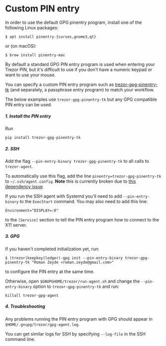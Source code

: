 # Custom PIN entry

In order to use the default GPG pinentry program, install one of the following Linux packages:

```
$ apt install pinentry-{curses,gnome3,qt}
```

or (on macOS):

```
$ brew install pinentry-mac
```

By default a standard GPG PIN entry program is used when entering your Trezor PIN, but it's difficult to use if you don't have a numeric keypad or want to use your mouse.

You can specify a custom PIN entry program such as [trezor-gpg-pinentry-tk](https://github.com/rendaw/trezor-gpg-pinentry-tk) (and separately, a passphrase entry program) to match your workflow.

The below examples use `trezor-gpg-pinentry-tk` but any GPG compatible PIN entry can be used.

##### 1. Install the PIN entry

Run

```
pip install trezor-gpg-pinentry-tk
```

##### 2. SSH

Add the flag `--pin-entry-binary trezor-gpg-pinentry-tk` to all calls to `trezor-agent`.

To automatically use this flag, add the line `pinentry=trezor-gpg-pinentry-tk` to `~/.ssh/agent.config`.  **Note** this is currently broken due to [this dependency issue](https://github.com/bw2/ConfigArgParse/issues/114).

If you run the SSH agent with Systemd you'll need to add `--pin-entry-binary` to the `ExecStart` command.  You may also need to add this line:

```
Environment="DISPLAY=:0"
```

to the `[Service]` section to tell the PIN entry program how to connect to the X11 server.

##### 3. GPG

If you haven't completed initialization yet, run:

```
$ (trezor|keepkey|ledger)-gpg init --pin-entry-binary trezor-gpg-pinentry-tk "Roman Zeyde <roman.zeyde@gmail.com>"
```

to configure the PIN entry at the same time.

Otherwise, open `$GNUPGHOME/trezor/run-agent.sh` and change the `--pin-entry-binary` option to `trezor-gpg-pinentry-tk` and run:

```
killall trezor-gpg-agent
```

##### 4. Troubleshooting

Any problems running the PIN entry program with GPG should appear in `$HOME/.gnupg/trezor/gpg-agent.log`.

You can get similar logs for SSH by specifying `--log-file` in the SSH command line.
